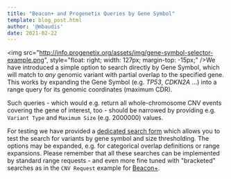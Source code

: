 ```yaml
---
title: "Beacon+ and Progenetix Queries by Gene Symbol"
template: blog_post.html
author: '@mbaudis'
date: 2021-02-22
---
```


<img src="http://info.progenetix.org/assets/img/gene-symbol-selector-example.png", style="float: right; width: 127px; margin-top: -15px;" />We have introduced a simple option to search directly by Gene Symbol, which will match to _any_ genomic variant with partial overlap to the specified gene. This works by expanding the Gene Symbol (e.g. _TP53_, _CDKN2A_ ...) into a range query for its genomic coordinates (maximum CDR).

Such queries - which would e.g. return all whole-chromosome CNV events covering the gene of interest, too - should be narrowed by providing e.g. `Variant Type` and `Maximum Size` (e.g. 2000000) values.

<!--more-->

For testing we have provided a [dedicated search form](https://progenetix.org/beacon-genes/) which allows you to test the search for variants by gene symbol and size thresholding. The options may be expanded, e.g. for categorical overlap definitions or range expansions. Please remember that all these searches can be implemented by standard range requests - and even more fine tuned with "bracketed" searches as in the `CNV Request` example for [Beacon+](https://progenetix.org/beaconplus-instances/beaconplus/?).
